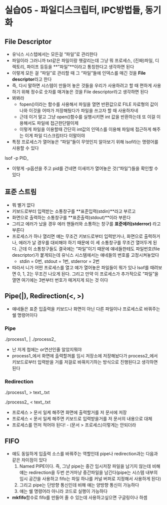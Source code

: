 # 실습05 - 파일디스크립터, IPC방법들, 동기화

## File Descriptor

- 유닉스 시스텝에서는 모든걸 “파일”로 관리한다
- 파일이라 그러니까 txt같은 파일이랑 헷갈리는데 그냥 뭐 프로세스, (진짜)파일, 디렉토리, 파이프 등등을 **”파일”**이라고 통칭한다고 생각하면 된다
- 이렇게 모든 걸 “파일”로 관리할 때 그 “파일”들에 인덱스를 매긴 것을 **File descriptor**라고 한다
- 즉, 다시 말하면 시스템이 만들어 놓은 것들을 우리가 사용하려고 할 때 편하게 사용하기 위해 정수로 숫자를 매겨놓은 것을 File descriptor라고 생각하면 된다
- 봐봐라
    - fopen()이라는 함수를 사용해서 파일을 열면 반환값으로 FILE 자료형의 값이 나와 이것을 어따가 저장해뒀다가 파일을 쓰고자 할 때 사용하자네
    - 근데 이거 말고 그냥 open()함수를 실행시키면 int 값을 반환하는데 또 이걸 이용해서도 파일에 접근한단말이제
    - 이렇게 파일을 이용할때 간단히 int값의 인덱스를 이용해 파일에 접근하게 해주는 이게 파일 디스크립터다 이말이야
- 특정 프로세스가 열어놓은 “파일”들이 무엇인지 알아보기 위해 lsof라는 명령어를사용할 수 있다

lsof -p PID_

- 이렇게 -p옵션을 주고 pid를 건네면 이새끼가 열어놓은 것(“파일”)들을 확인할 수 있다

## 표준 스트림

- 뭐 별거 없다
- 키보드로부터 입력받는 소통창구를 **표준입력(stdin)**라고 부르고
- 화면으로 출력하는 소통창구를 **표준출력(stdout)**이라 부른다
- 그리고 에러가 났을 경우 에러 핸들러와 소통하는 창구를 **표준에러(stderror)** 라고 부른다
- 프로세스가 하나 열리면 얘는 무조건 키보드로부터 입력받거나, 화면으로 출력하거나, 에러가 날 경우를 대비해야 하기 때문에 이 세 소통창구를 무조건 열어두게 된다. 근데 이 소통창구들도 결국에는 “파일”이기 때문에 얘네들한테도 파일번호(file descriptor)가 붙게되는데 유닉스 시스템에서는 얘네들의 번호를 고정시켜놓았다
    - stdin = 0번, stdout = 1번, stderror = 2번
- 따라서 니가 어떤 프로세스를 열고 얘가 열어놓은 파일들이 뭐가 있나 lsof를 때려보면 0, 1, 2는 무조건 나오게 된다. 그리고 만약 이 프로세스가 추가적으로 “파일”을 열면 여기에는 3번부터 번호가 매겨지게 되는 것 이다

## Pipe(|), Redirection(<, >)

- 얘네들은 표준 입출력을 키보드나 화면이 아닌 다른 파일이나 프로세스로 바꿔주는 쉘 명령어이다

### Pipe

./process1_ | ./process2_

- 난 저게 첨에는 or연산인줄 알았지뭐야
- process1_에서 화면에 출력할꺼를 임시 저장소에 저장해놨다가 process2_에서 키보드로부터 입력받을 거를 저걸로 바꿔치기하는 방식으로 진행된다고 생각하면 된다

### Redirection

./process1_ > text_.txt

./process2_ < text_.txt

- 프로세스 > 문서 일케 해주면 화면에 출력할거를 저 문서에 저장
- 프로세스 < 문서 일케 해주면 키보드로 입력받을거를 저 문서의 내용으로 대체
- 프로세스를 먼저 적어야 된다! - (문서 > 프로세스)이렇게는 안되더라

## FIFO

- 얘도 동일하게 입출력 소스를 바꿔주는 역할인데 pipe나 redirection과는 다음과 같은 차이점이 있다
    1. Named PIPE이다. 즉, 그냥 pipe는 중간 임시저장 파일을 남기지 않는데 비해 얘는 redirection을 두번 쓴거마냥 중간파일을 남긴다(pipe는 시스템 내부의 임시 공간을 사용하고 fifo는 파일 하나를 커널 버퍼로 지정해서 사용하게 된다)
    2. 그리고 pipe는 단방향 통신인데 비해 얘는 양방향 통신이 가능하다
    3. 얘는 쉘 명령어라 아니라 코드로 실행이 가능하다
- **mkfifo**함수로 fifo를 만들어 줄 수 있는데 사용하고싶으면 구글링이나 하셈